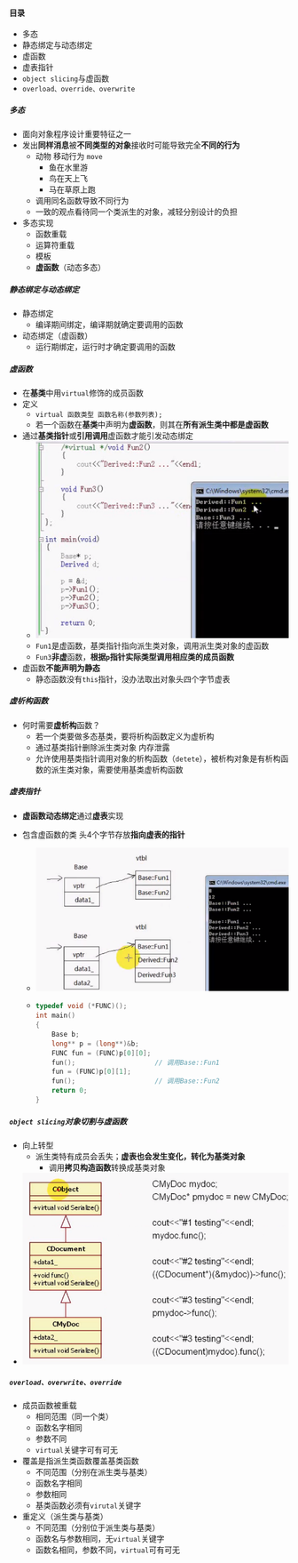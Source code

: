 #### 目录

* 多态
* 静态绑定与动态绑定
* 虚函数
* 虚表指针
* `object slicing`与虚函数
* `overload、override、overwrite`

##### 多态

* 面向对象程序设计重要特征之一
* 发出**同样消息**被**不同类型的对象**接收时可能导致完全**不同的行为**
  * 动物 移动行为 `move`
    * 鱼在水里游
    * 鸟在天上飞
    * 马在草原上跑
  * 调用同名函数导致不同行为
  * 一致的观点看待同一个类派生的对象，减轻分别设计的负担
* 多态实现
  * 函数重载
  * 运算符重载
  * 模板
  * **虚函数**（动态多态）

##### 静态绑定与动态绑定

* 静态绑定
  * 编译期间绑定，编译期就确定要调用的函数
* 动态绑定（虚函数）
  * 运行期绑定，运行时才确定要调用的函数

##### 虚函数

* 在**基类**中用`virtual`修饰的成员函数
* 定义
  * `virtual 函数类型 函数名称(参数列表);`
  * 若一个函数在**基类**中声明为**虚函数**，则其在**所有派生类中都是虚函数**
* 通过**基类指针**或**引用调用**虚函数才能引发动态绑定
  * ![image-20211228172425173](%E5%A4%9A%E6%80%811.assets/image-20211228172425173.png)
  * `Fun1`是虚函数，基类指针指向派生类对象，调用派生类对象的虚函数
  * `Fun3`**非虚**函数，**根据`p`指针实际类型调用相应类的成员函数**
* 虚函数**不能声明为静态**
  * 静态函数没有`this`指针，没办法取出对象头四个字节虚表

##### 虚析构函数

* 何时需要**虚析构**函数？
  * 若一个类要做多态基类，要将析构函数定义为虚析构
  * 通过基类指针删除派生类对象  内存泄露
  * 允许使用基类指针调用对象的析构函数（`detete`），被析构对象是有析构函数的派生类对象，需要使用基类虚析构函数

##### 虚表指针

* **虚函数动态绑定**通过**虚表**实现

* 包含虚函数的类   头4个字节存放**指向虚表的指针**

  * ![image-20211228202550646](%E5%A4%9A%E6%80%811.assets/image-20211228202550646.png)

  * ```c++
    typedef void (*FUNC)();
    int main()
    {
        Base b;
        long** p = (long**)&b;
        FUNC fun = (FUNC)p[0][0];   
        fun();                    // 调用Base::Fun1
        fun = (FUNC)p[0][1];
        fun();                    // 调用Base::Fun2
        return 0;
    }
    ```

##### `object slicing`对象切割与虚函数

* 向上转型
  * 派生类特有成员会丢失；**虚表也会发生变化，转化为基类对象**
    * 调用**拷贝构造函数**转换成基类对象
* ![image-20211228202946353](%E5%A4%9A%E6%80%811.assets/image-20211228202946353.png)

##### `overload、overwrite、override`

* 成员函数被重载
  * 相同范围（同一个类）
  * 函数名字相同
  * 参数不同
  * `virtual`关键字可有可无
* 覆盖是指派生类函数覆盖基类函数
  * 不同范围（分别在派生类与基类）
  * 函数名字相同
  * 参数相同
  * 基类函数必须有`virutal`关键字
* 重定义（派生类与基类）
  * 不同范围（分别位于派生类与基类）
  * 函数名与参数相同，无`virtual`关键字
  * 函数名相同，参数不同，`virtual`可有可无